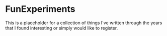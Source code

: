 # FunExperiments

This is a placeholder for a collection of things I've written through the years that I found interesting or simply would like to register.

